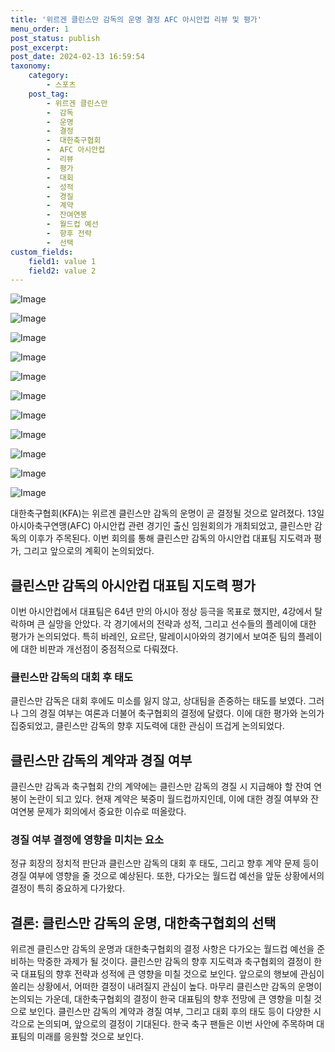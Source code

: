 ```yaml
---
title: '위르겐 클린스만 감독의 운명 결정 AFC 아시안컵 리뷰 및 평가'
menu_order: 1
post_status: publish
post_excerpt: 
post_date: 2024-02-13 16:59:54
taxonomy:
    category:
        - 스포츠
    post_tag:
        - 위르겐 클린스만
        -  감독
        -  운명
        -  결정
        -  대한축구협회
        -  AFC 아시안컵
        -  리뷰
        -  평가
        -  대회
        -  성적
        -  경질
        -  계약
        -  잔여연봉
        -  월드컵 예선
        -  향후 전략
        -  선택
custom_fields:
    field1: value 1
    field2: value 2
---
```


![Image](https://imgnews.pstatic.net/image/311/2024/02/13/0001690971_001_20240213135001373.jpg?type=w647)

![Image](https://imgnews.pstatic.net/image/311/2024/02/13/0001690971_002_20240213135001430.jpg?type=w647)

![Image](https://imgnews.pstatic.net/image/311/2024/02/13/0001690971_003_20240213135001493.jpg?type=w647)

![Image](https://imgnews.pstatic.net/image/311/2024/02/13/0001690971_004_20240213135001533.jpg?type=w647)

![Image](https://imgnews.pstatic.net/image/311/2024/02/13/0001690971_005_20240213135001572.jpg?type=w647)

![Image](https://imgnews.pstatic.net/image/311/2024/02/13/0001690971_006_20240213135001608.jpg?type=w647)

![Image](https://imgnews.pstatic.net/image/311/2024/02/13/0001690971_007_20240213135001637.jpg?type=w647)

![Image](https://imgnews.pstatic.net/image/311/2024/02/13/0001690971_008_20240213135001688.jpg?type=w647)

![Image](https://imgnews.pstatic.net/image/311/2024/02/13/0001690971_009_20240213135001728.jpg?type=w647)

![Image](https://imgnews.pstatic.net/image/311/2024/02/13/0001690971_010_20240213135001766.jpg?type=w647)

![Image](https://imgnews.pstatic.net/image/311/2024/02/13/0001690971_011_20240213135001805.jpg?type=w647)

대한축구협회(KFA)는 위르겐 클린스만 감독의 운명이 곧 결정될 것으로 알려졌다. 13일 아시아축구연맹(AFC) 아시안컵 관련 경기인 출신 임원회의가 개최되었고, 클린스만 감독의 이후가 주목된다. 이번 회의를 통해 클린스만 감독의 아시안컵 대표팀 지도력과 평가, 그리고 앞으로의 계획이 논의되었다.
## 클린스만 감독의 아시안컵 대표팀 지도력 평가
이번 아시안컵에서 대표팀은 64년 만의 아시아 정상 등극을 목표로 했지만, 4강에서 탈락하며 큰 실망을 안았다. 각 경기에서의 전략과 성적, 그리고 선수들의 플레이에 대한 평가가 논의되었다. 특히 바레인, 요르단, 말레이시아와의 경기에서 보여준 팀의 플레이에 대한 비판과 개선점이 중점적으로 다뤄졌다.
### 클린스만 감독의 대회 후 태도
클린스만 감독은 대회 후에도 미소를 잃지 않고, 상대팀을 존중하는 태도를 보였다. 그러나 그의 경질 여부는 여론과 더불어 축구협회의 결정에 달렸다. 이에 대한 평가와 논의가 집중되었고, 클린스만 감독의 향후 지도력에 대한 관심이 뜨겁게 논의되었다.
## 클린스만 감독의 계약과 경질 여부
클린스만 감독과 축구협회 간의 계약에는 클린스만 감독의 경질 시 지급해야 할 잔여 연봉이 논란이 되고 있다. 현재 계약은 북중미 월드컵까지인데, 이에 대한 경질 여부와 잔여연봉 문제가 회의에서 중요한 이슈로 떠올랐다. 
### 경질 여부 결정에 영향을 미치는 요소
정규 회장의 정치적 판단과 클린스만 감독의 대회 후 태도, 그리고 향후 계약 문제 등이 경질 여부에 영향을 줄 것으로 예상된다. 또한, 다가오는 월드컵 예선을 앞둔 상황에서의 결정이 특히 중요하게 다가왔다.
## 결론: 클린스만 감독의 운명, 대한축구협회의 선택
위르겐 클린스만 감독의 운명과 대한축구협회의 결정 사항은 다가오는 월드컵 예선을 준비하는 막중한 과제가 될 것이다. 클린스만 감독의 향후 지도력과 축구협회의 결정이 한국 대표팀의 향후 전략과 성적에 큰 영향을 미칠 것으로 보인다. 앞으로의 행보에 관심이 쏠리는 상황에서, 어떠한 결정이 내려질지 관심이 높다.
마무리
클린스만 감독의 운명이 논의되는 가운데, 대한축구협회의 결정이 한국 대표팀의 향후 전망에 큰 영향을 미칠 것으로 보인다. 클린스만 감독의 계약과 경질 여부, 그리고 대회 후의 태도 등이 다양한 시각으로 논의되며, 앞으로의 결정이 기대된다. 한국 축구 팬들은 이번 사안에 주목하며 대표팀의 미래를 응원할 것으로 보인다.

